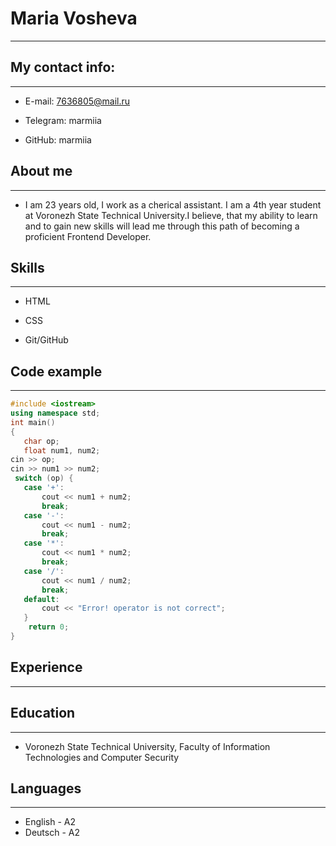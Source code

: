 # Maria Vosheva
-----
## My contact info:
-----


* E-mail: 7636805@mail.ru


* Telegram: marmiia


* GitHub: marmiia




## About me
------


 * I am 23 years old, I work as a cherical assistant. I am a 4th year student at Voronezh State Technical University.I believe, that my ability to learn and to gain new skills will lead me through this path of becoming a proficient Frontend Developer.




 ## Skills
 --------


 * HTML


 * CSS


 * Git/GitHub




 ## Code example
 ------
 ```c++
 #include <iostream>
using namespace std;
int main()
{
    char op;
    float num1, num2;
 cin >> op;
 cin >> num1 >> num2;
  switch (op) {
    case '+':
        cout << num1 + num2;
        break;
    case '-':
        cout << num1 - num2;
        break;
    case '*':
        cout << num1 * num2;
        break;
    case '/':
        cout << num1 / num2;
        break;
    default:
        cout << "Error! operator is not correct";
    }
     return 0;
}
```


## Experience
-------


## Education
------
* Voronezh State Technical University, Faculty of Information Technologies and Computer Security


## Languages
-------
* English - A2
* Deutsch - A2